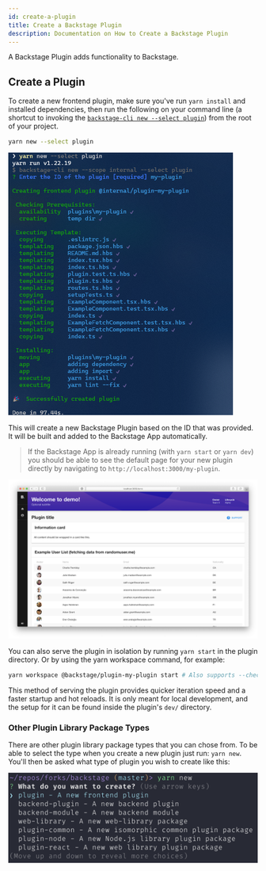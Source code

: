 ```yaml
---
id: create-a-plugin
title: Create a Backstage Plugin
description: Documentation on How to Create a Backstage Plugin
---
```


A Backstage Plugin adds functionality to Backstage.

## Create a Plugin

To create a new frontend plugin, make sure you've run `yarn install` and installed
dependencies, then run the following on your command line (a shortcut to
invoking the
[`backstage-cli new --select plugin`](../tooling/cli/03-commands.md#new))
from the root of your project.

```bash
yarn new --select plugin
```

![Example of output when creating a new plugin](../assets/getting-started/create-plugin_output.png)

This will create a new Backstage Plugin based on the ID that was provided. It
will be built and added to the Backstage App automatically.

> If the Backstage App is already running (with `yarn start` or `yarn dev`) you
> should be able to see the default page for your new plugin directly by
> navigating to `http://localhost:3000/my-plugin`.

![Example of new plugin running in browser](../assets/plugins/my-plugin_screenshot.png)

You can also serve the plugin in isolation by running `yarn start` in the plugin
directory. Or by using the yarn workspace command, for example:

```bash
yarn workspace @backstage/plugin-my-plugin start # Also supports --check
```

This method of serving the plugin provides quicker iteration speed and a faster
startup and hot reloads. It is only meant for local development, and the setup
for it can be found inside the plugin's `dev/` directory.

### Other Plugin Library Package Types

There are other plugin library package types that you can chose from. To be able to
select the type when you create a new plugin just run: `yarn new`. You'll then be asked
what type of plugin you wish to create like this:

![List of available plugin types to pick from](../assets/plugins/create-plugin_types.png)
